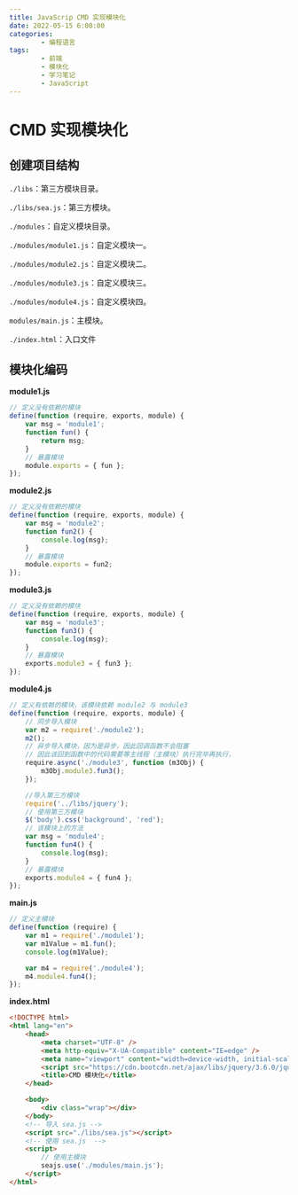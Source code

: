 ```yaml
---
title: JavaScrip CMD 实现模块化
date: 2022-05-15 6:00:00
categories:
        - 编程语言
tags:
        - 前端
        - 模块化
        - 学习笔记
        - JavaScript
---
```


# CMD 实现模块化

## 创建项目结构

`./libs`：第三方模块目录。

`./libs/sea.js`：第三方模块。

`./modules`：自定义模块目录。

`./modules/module1.js`：自定义模块一。

`./modules/module2.js`：自定义模块二。

`./modules/module3.js`：自定义模块三。

`./modules/module4.js`：自定义模块四。

`modules/main.js`：主模块。

`./index.html`：入口文件

## 模块化编码

**module1.js**

```js
// 定义没有依赖的模块
define(function (require, exports, module) {
	var msg = 'module1';
	function fun() {
		return msg;
	}
	// 暴露模块
	module.exports = { fun };
});
```

**module2.js**

```js
// 定义没有依赖的模块
define(function (require, exports, module) {
	var msg = 'module2';
	function fun2() {
		console.log(msg);
	}
	// 暴露模块
	module.exports = fun2;
});
```

**module3.js**

```js
// 定义没有依赖的模块
define(function (require, exports, module) {
	var msg = 'module3';
	function fun3() {
		console.log(msg);
	}
	// 暴露模块
	exports.module3 = { fun3 };
});
```

**module4.js**

```js
// 定义有依赖的模块，该模块依赖 module2 与 module3
define(function (require, exports, module) {
	// 同步导入模块
	var m2 = require('./module2');
	m2();
	// 异步导入模块，因为是异步，因此回调函数不会阻塞
	// 因此该回到函数中的代码需要等主线程（主模块）执行完毕再执行，
	require.async('./module3', function (m3Obj) {
		m3Obj.module3.fun3();
	});

	//导入第三方模块
	require('../libs/jquery');
	// 使用第三方模块
	$('body').css('background', 'red');
	// 该模块上的方法
	var msg = 'module4';
	function fun4() {
		console.log(msg);
	}
	// 暴露模块
	exports.module4 = { fun4 };
});
```

**main.js**

```js
// 定义主模块
define(function (require) {
	var m1 = require('./module1');
	var m1Value = m1.fun();
	console.log(m1Value);

	var m4 = require('./module4');
	m4.module4.fun4();
});
```

**index.html**

```html
<!DOCTYPE html>
<html lang="en">
	<head>
		<meta charset="UTF-8" />
		<meta http-equiv="X-UA-Compatible" content="IE=edge" />
		<meta name="viewport" content="width=device-width, initial-scale=1.0" />
		<script src="https://cdn.bootcdn.net/ajax/libs/jquery/3.6.0/jquery.js"></script>
		<title>CMD 模块化</title>
	</head>

	<body>
		<div class="wrap"></div>
	</body>
	<!-- 导入 sea.js -->
	<script src="./libs/sea.js"></script>
	<!-- 使用 sea.js  -->
	<script>
		// 使用主模块
		seajs.use('./modules/main.js');
	</script>
</html>
```
